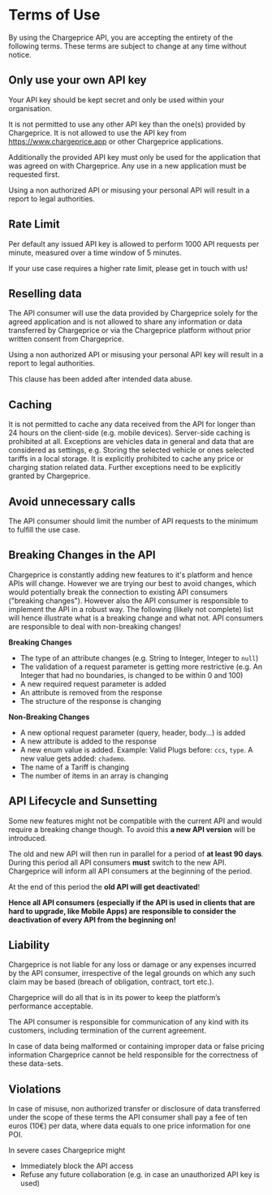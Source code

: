 # Terms of Use

By using the Chargeprice API, you are accepting the entirety of the following
terms. These terms are subject to change at any time without notice.

## Only use your own API key

Your API key should be kept secret and only be used within your organisation.

It is not permitted to use any other API key than the one(s) provided by
Chargeprice. It is not allowed to use the API key from
https://www.chargeprice.app or other Chargeprice applications.

Additionally the provided API key must only be used for the application that was
agreed on with Chargeprice. Any use in a new application must be requested
first.

Using a non authorized API or misusing your personal API will result in a report
to legal authorities. 

## Rate Limit

Per default any issued API key is allowed to perform 1000 API requests per minute, 
measured over a time window of 5 minutes.

If your use case requires a higher rate limit, please get in touch with us!

## Reselling data

The API consumer will use the data provided by Chargeprice solely for the agreed
application and is not allowed to share any information or data transferred by
Chargeprice or via the Chargeprice platform without prior written consent from
Chargeprice.

Using a non authorized API or misusing your personal API key will result in a
report to legal authorities. 

This clause has been added after intended data abuse. 

## Caching

It is not permitted to cache any data received from the API for longer than 24
hours on the client-side (e.g. mobile devices). Server-side caching is
prohibited at all. Exceptions are vehicles data in general and data that are
considered as settings, e.g. Storing the selected vehicle or ones selected
tariffs in a local storage. It is explicitly prohibited to cache any price or
charging station related data. Further exceptions need to be explicitly granted
by Chargeprice.

## Avoid unnecessary calls

The API consumer should limit the number of API requests to the minimum to
fulfill the use case.

## Breaking Changes in the API

Chargeprice is constantly adding new features to it's platform and hence APIs
will change. However we are trying our best to avoid changes, which would
potentially break the connection to existing API consumers ("breaking changes").
However also the API consumer is responsible to implement the API in a robust
way. The following (likely not complete) list will hence illustrate what is a
breaking change and what not. API consumers are responsible to deal with
non-breaking changes!

**Breaking Changes**

- The type of an attribute changes (e.g. String to Integer, Integer to `null`)
- The validation of a request parameter is getting more restrictive (e.g. An
  Integer that had no boundaries, is changed to be within 0 and 100)
- A new required request parameter is added
- An attribute is removed from the response
- The structure of the response is changing

**Non-Breaking Changes**

- A new optional request parameter (query, header, body...) is added
- A new attribute is added to the response
- A new enum value is added. Example: Valid Plugs before: `ccs`, `type`. A new
  value gets added: `chademo`.
- The name of a Tariff is changing
- The number of items in an array is changing

## API Lifecycle and Sunsetting

Some new features might not be compatible with the current API and would require
a breaking change though. To avoid this **a new API version**  will be
introduced.

The old and new API will then run in parallel for a period of **at least 90
days**. During this period all API consumers **must** switch to the new API.
Chargeprice will inform all API consumers at the beginning of the period.

At the end of this period the **old API will get deactivated**!

**Hence all API consumers (especially if the API is used in clients that are
hard to upgrade, like Mobile Apps) are responsible to consider the deactivation
of every API from the beginning on!**

## Liability

Chargeprice is not liable for any loss or damage or any expenses incurred by the
API consumer, irrespective of the legal grounds on which any such claim may be
based (breach of obligation, contract, tort etc.).

Chargeprice will do all that is in its power to keep the platform’s performance
acceptable.

The API consumer is responsible for communication of any kind with its
customers, including termination of the current agreement.

In case of data being malformed or containing improper data or false pricing
information Chargeprice cannot be held responsible for the correctness of these
data-sets.

## Violations

In case of misuse, non authorized transfer or disclosure of data transferred
under the scope of these terms the API consumer shall pay a fee of ten euros
(10€) per data, where data equals to one price information for one POI.

In severe cases Chargeprice might

- Immediately block the API access
- Refuse any future collaboration (e.g. in case an unauthorized API key is used)